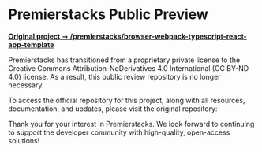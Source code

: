 # Premierstacks Public Preview

**[Original project -> /premierstacks/browser-webpack-typescript-react-app-template](https://github.com/premierstacks/browser-webpack-typescript-react-app-template)**

Premierstacks has transitioned from a proprietary private license to the Creative Commons Attribution-NoDerivatives 4.0 International (CC BY-ND 4.0) license. As a result, this public review repository is no longer necessary.

To access the official repository for this project, along with all resources, documentation, and updates, please visit the original repository:

Thank you for your interest in Premierstacks. We look forward to continuing to support the developer community with high-quality, open-access solutions!
